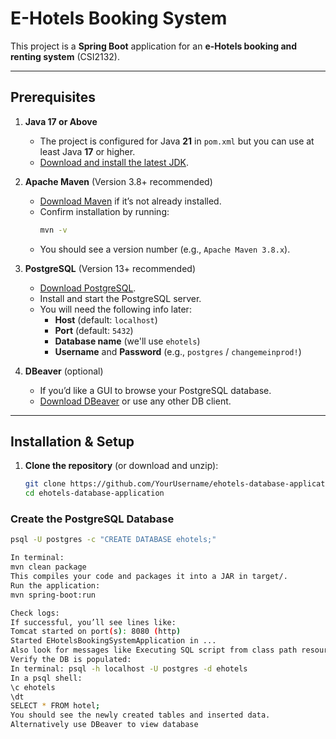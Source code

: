 # **E-Hotels Booking System**

This project is a **Spring Boot** application for an **e-Hotels booking and renting system** (CSI2132).

---

## **Prerequisites**

1. **Java 17 or Above**  
   - The project is configured for Java **21** in `pom.xml` but you can use at least Java **17** or higher.  
   - [Download and install the latest JDK](https://www.oracle.com/java/technologies/downloads/).  

2. **Apache Maven** (Version 3.8+ recommended)  
   - [Download Maven](https://maven.apache.org/download.cgi) if it’s not already installed.  
   - Confirm installation by running:
     ```bash
     mvn -v
     ```
   - You should see a version number (e.g., `Apache Maven 3.8.x`).  

3. **PostgreSQL** (Version 13+ recommended)  
   - [Download PostgreSQL](https://www.postgresql.org/download/).  
   - Install and start the PostgreSQL server.  
   - You will need the following info later:
     - **Host** (default: `localhost`)
     - **Port** (default: `5432`)
     - **Database name** (we'll use `ehotels`)
     - **Username** and **Password** (e.g., `postgres` / `changemeinprod!`)

4. **DBeaver** (optional)  
   - If you’d like a GUI to browse your PostgreSQL database.  
   - [Download DBeaver](https://dbeaver.io/download/) or use any other DB client.

---

## **Installation & Setup**

1. **Clone the repository** (or download and unzip):
   ```bash
   git clone https://github.com/YourUsername/ehotels-database-application.git
   cd ehotels-database-application
### **Create the PostgreSQL Database**

```bash
psql -U postgres -c "CREATE DATABASE ehotels;"

In terminal:
mvn clean package
This compiles your code and packages it into a JAR in target/.
Run the application:
mvn spring-boot:run

Check logs:
If successful, you’ll see lines like:
Tomcat started on port(s): 8080 (http)
Started EHotelsBookingSystemApplication in ...
Also look for messages like Executing SQL script from class path resource [schema.sql] / [data.sql].
Verify the DB is populated:
In terminal: psql -h localhost -U postgres -d ehotels
In a psql shell:
\c ehotels
\dt
SELECT * FROM hotel;
You should see the newly created tables and inserted data.
Alternatively use DBeaver to view database 